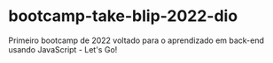 # bootcamp-take-blip-2022-dio
Primeiro bootcamp de 2022 voltado para o aprendizado em back-end usando JavaScript - Let's Go!
